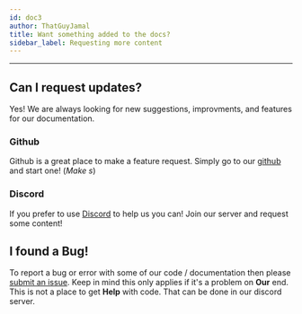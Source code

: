 ```yaml
---
id: doc3
author: ThatGuyJamal
title: Want something added to the docs?
sidebar_label: Requesting more content
---
```


---

## Can I request updates?

Yes! We are always looking for new suggestions, improvments, and features for our documentation.

### Github

Github is a great place to make a feature request. Simply go to our [github](https://github.com/DeepWebDevelopers/discord-bot-guide/discussions) and start one! (_Make s_)

### Discord

If you prefer to use [Discord](https://discord.com/invite/NbqBQbaejS) to help us you can! Join our server and request some content!

## I found a Bug!

To report a bug or error with some of our code / documentation then please [submit an issue](https://github.com/DeepWebDevelopers/discord-bot-guide/issues). Keep in mind this only applies if it's a problem on **Our** end. This is not a place to get **Help** with code. That can be done in our discord server.
